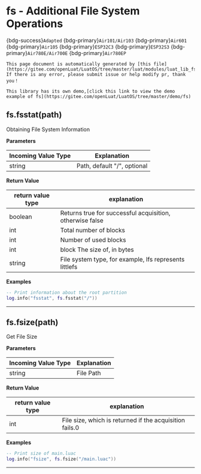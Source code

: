 # fs - Additional File System Operations

{bdg-success}`Adapted` {bdg-primary}`Air101/Air103` {bdg-primary}`Air601` {bdg-primary}`Air105` {bdg-primary}`ESP32C3` {bdg-primary}`ESP32S3` {bdg-primary}`Air780E/Air700E` {bdg-primary}`Air780EP`

```{note}
This page document is automatically generated by [this file](https://gitee.com/openLuat/LuatOS/tree/master/luat/modules/luat_lib_fs.c). If there is any error, please submit issue or help modify pr, thank you！
```

```{tip}
This library has its own demo,[click this link to view the demo example of fs](https://gitee.com/openLuat/LuatOS/tree/master/demo/fs)
```

## fs.fsstat(path)



Obtaining File System Information

**Parameters**

|Incoming Value Type | Explanation|
|-|-|
|string|Path, default "/", optional|

**Return Value**

|return value type | explanation|
|-|-|
|boolean|Returns true for successful acquisition, otherwise false|
|int|Total number of blocks|
|int|Number of used blocks|
|int|block The size of, in bytes|
|string|File system type, for example, lfs represents littlefs|

**Examples**

```lua
-- Print information about the root partition
log.info("fsstat", fs.fsstat("/"))

```

---

## fs.fsize(path)



Get File Size

**Parameters**

|Incoming Value Type | Explanation|
|-|-|
|string|File Path|

**Return Value**

|return value type | explanation|
|-|-|
|int|File size, which is returned if the acquisition fails.0|

**Examples**

```lua
-- Print size of main.luac
log.info("fsize", fs.fsize("/main.luac"))

```

---

